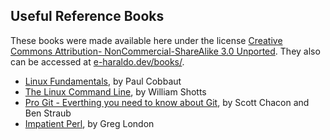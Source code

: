 ## Useful Reference Books

These books were made available here under the license [Creative Commons Attribution-
NonCommercial-ShareAlike 3.0 Unported](https://creativecommons.org/licenses/by-nc-sa/3.0/). They also can be accessed at [e-haraldo.dev/books/](https://e-haraldo.dev/books/).

- [Linux Fundamentals](https://github.com/HaraldoFilho/haraldofilho.github.io/blob/master/books/Linux%20Fundamentals.pdf), by Paul Cobbaut
- [The Linux Command Line](https://github.com/HaraldoFilho/haraldofilho.github.io/blob/master/books/The%20Linux%20Command%20Line.pdf), by William Shotts
- [Pro Git - Everthing you need to know about Git](https://github.com/HaraldoFilho/haraldofilho.github.io/blob/master/books/Pro%20Git%20-%20Everthing%20you%20need%20to%20know%20about%20Git.pdf), by Scott Chacon and Ben Straub
- [Impatient Perl](https://github.com/HaraldoFilho/haraldofilho.github.io/blob/master/books/Impatient%20Perl.pdf), by Greg London

